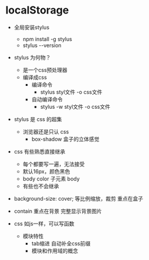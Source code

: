 # localStorage

- 全局安装stylus
  - npm install -g stylus
  - stylus --version
- stylus 为何物？  
  - 是一个css预处理器
  - 编译成css
    - 编译命令
      - stylus styl文件 -o css文件
    - 自动编译命令
      - stylus -w styl文件 -o css文件

- stylus 是 css 的超集
  - 浏览器还是只认 css
    - box-shadow 盒子的立体感觉
- css 有些熟悉直接继承
  - 每个都要写一遍，无法接受
  - 默认16px，颜色黑色
  - body color 子元素 body
  - 有些也不会继承

- background-size: cover; 等比例缩放，裁剪 重点在盒子
- contain 重点在背景 完整显示背景图片

- css 如js一样，可以写函数
  - 模块特性
    - tab缩进 自动补全css前缀
    - 模块和作用域的概念